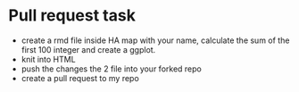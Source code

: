 
# Pull request task

* create a rmd file inside HA map with your name, calculate the sum of the first 100 integer and create a ggplot. 
* knit into HTML
* push the changes the 2 file into your forked repo
* create a pull request to my repo
